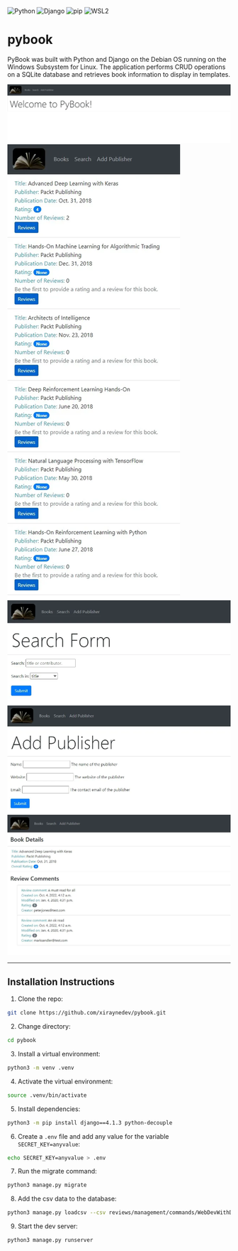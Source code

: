 ![Python](https://img.shields.io/badge/Python-3.9.2-red)
![Django](https://img.shields.io/badge/Django-4.1.3-green)
![pip](https://img.shields.io/badge/pip-22.3.1-lightgrey)
![WSL2](https://img.shields.io/badge/WSL2-Windows%20Subsystem%20for%20Linux-informational)

# pybook

PyBook was built with Python and Django on the Debian OS running on the Windows Subsystem for Linux. The application performs CRUD operations on a SQLite database and retrieves book information to display in templates.

![application screenshot](assets/images/application-screenshot.webp)
![books screenshot](assets/images/books-screenshot.webp)
![search screenshot](assets/images/search-screenshot.webp)
![add publisher screenshot](assets/images/add-publisher-screenshot.webp)
![results screenshot](assets/images/results-screenshot.webp)

---

## Installation Instructions

1. Clone the repo:

```sh
git clone https://github.com/xiraynedev/pybook.git
```

2. Change directory:

```sh
cd pybook
```

3. Install a virtual environment:

```sh
python3 -m venv .venv
```

4. Activate the virtual environment:

```sh
source .venv/bin/activate
```

5. Install dependencies:

```sh
python3 -m pip install django==4.1.3 python-decouple
```

6. Create a `.env` file and add any value for the variable `SECRET_KEY=anyvalue`:

```sh
echo SECRET_KEY=anyvalue > .env
```

7. Run the migrate command:

```sh
python3 manage.py migrate
```

8. Add the csv data to the database:

```sh
python3 manage.py loadcsv --csv reviews/management/commands/WebDevWithDjangoData.csv
```

9. Start the dev server:

```sh
python3 manage.py runserver
```
